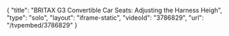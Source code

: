 {
    "title": "BRITAX G3 Convertible Car Seats: Adjusting the Harness Heigh",
    "type": "solo",
    "layout": "iframe-static",
    "videoId": "3786829",
    "url": "\/tvpembed\/3786829"
}